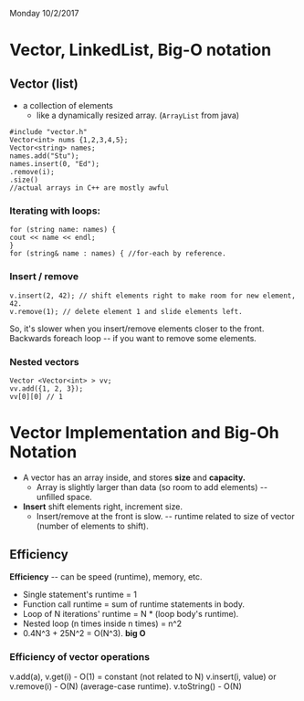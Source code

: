 Monday 10/2/2017
# Vector, LinkedList, Big-O notation
## Vector (list)
- a collection of elements
  - like a dynamically resized array. (`ArrayList` from java)
~~~~
#include "vector.h"
Vector<int> nums {1,2,3,4,5};
Vector<string> names;
names.add("Stu");
names.insert(0, "Ed");
.remove(i);
.size()
//actual arrays in C++ are mostly awful
~~~~
### Iterating with loops:
~~~~
for (string name: names) {
cout << name << endl;
}
for (string& name : names) { //for-each by reference.
~~~~
### Insert / remove
~~~~
v.insert(2, 42); // shift elements right to make room for new element, 42.
v.remove(1); // delete element 1 and slide elements left.
~~~~
So, it's slower when you insert/remove elements closer to the front.
Backwards foreach loop -- if you want to remove some elements.
### Nested vectors
~~~~
Vector <Vector<int> > vv;
vv.add({1, 2, 3});
vv[0][0] // 1
~~~~

# Vector Implementation and Big-Oh Notation
- A vector has an array inside, and stores **size** and **capacity.**
  - Array is slightly larger than data (so room to add elements) -- unfilled space.
- **Insert** shift elements right, increment size.
  - Insert/remove at the front is slow. -- runtime related to size of vector (number of elements to shift).
## Efficiency
**Efficiency** -- can be speed (runtime), memory, etc.
- Single statement's runtime = 1
- Function call runtime = sum of runtime statements in body.
- Loop of N iterations' runtime = N * (loop body's runtime).
- Nested loop (n times inside n times) = n^2
- 0.4N^3 + 25N^2 = O(N^3). **big O**
### Efficiency of vector operations
v.add(a), v.get(i) - O(1) = constant (not related to N)
v.insert(i, value) or v.remove(i) - O(N) (average-case runtime).
v.toString() - O(N)
